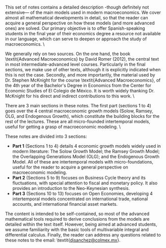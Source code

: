 This set of notes contains a detailed description -though definitely not extensive— of the main models used in modern macroeconomics. We cover almost all mathematical developments in detail, so that the reader can acquire a general perspective on how these models (and more advanced ones) are solved. Our primary objective is to offer Spanish-speaking students in the final year of their economics degree a resource not available in our language, which can serve to deepen or approach the study of macroeconomics. \\

We generally rely on two sources. On the one hand, the book \textit{Advanced Macroeconomics} by David Romer (2012), the central text in most intermediate-advanced level courses. Particularly in the final sections, we make use of other texts, although it is explicitly indicated when this is not the case. Secondly, and more importantly, the material used by Dr. Stephen McKnight for the course \textit{Advanced Macroeconomics}, of the 4th year of the Bachelor's Degree in Economics from the Center for Economic Studies of El Colegio de México. It is worth widely thanking Dr. McKnight for his direct and indirect contributions to this work. \\

There are 3 main sections in these notes. The first part (sections 1 to 4) goes over the 4 central macroeconomic growth models (Solow, Ramsey, OLG, and Endogenous Growth), which constitute the building blocks for the rest of the lectures. These are all micro-founded intertemporal models, useful for getting a grasp of macroeconomic modeling. \\

These notes are divided into 3 sections:
- **Part 1** (Sections 1 to 4) details 4 economic growth models widely used in modern literature: The Solow Growth Model; the Ramsey Growth Model; the Overlapping Generations Model (OLG); and the Endogenous Growth Model. All of these are intertemporal models with micro-foundations, useful for the reader to acquire a general perspective on macroeconomic modeling.
- **Part 2** (Sections 5 to 9) focuses on Business Cycle theory and its fluctuations, with special attention to fiscal and monetary policy. It also provides an introduction to the Neo-Keynesian synthesis.
- **Part 3** (Sections 10 to 13) focuses on Open Economies, developing 4 intertemporal models concentrated on international trade, national accounts, and international financial asset markets.


The content is intended to be self-contained, so most of the advanced mathematical tools required to derive conclusions from the models are detailed within the text itself. However, being aimed at advanced students, we assume familiarity with the basic tools of multivariable integral and differential calculus. Finally, the reader can address any questions related to these notes to the email: \textit{djsanchez@colmex.mx}.
